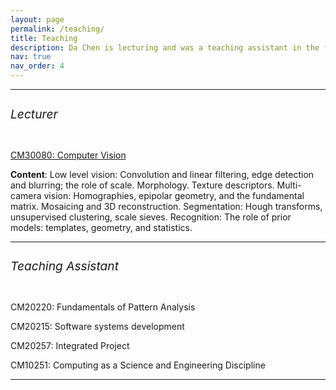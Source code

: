 ```yaml
---
layout: page
permalink: /teaching/
title: Teaching
description: Da Chen is lecturing and was a teaching assistant in the following courses
nav: true
nav_order: 4
---
```


--------------------------------
<h6 class="ml ml-md" style="font-size: 1.2rem;">Lecturer</h6>

<a href='https://www.bath.ac.uk/catalogues/2022-2023/cm/CM30080.html'>CM30080: Computer Vision </a>

**Content**: Low level vision: Convolution and linear filtering, edge detection and blurring; the role of scale. Morphology. Texture descriptors. Multi-camera vision: Homographies, epipolar geometry, and the fundamental matrix. Mosaicing and 3D reconstruction. Segmentation: Hough transforms, unsupervised clustering, scale sieves. Recognition: The role of prior models: templates, geometry, and statistics.

--------------------------------
<h6 class="ml ml-md" style="font-size: 1.2rem;">Teaching Assistant</h6>

CM20220: Fundamentals of Pattern Analysis

CM20215: Software systems development

CM20257: Integrated Project

CM10251: Computing as a Science and Engineering Discipline


--------------------------------

